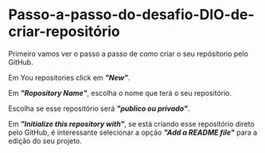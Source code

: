 # Passo-a-passo-do-desafio-DIO-de-criar-repositório
Primeiro vamos ver o passo a passo de como criar o seu repósitorio pelo GitHub.<p>
Em You repositories click em ***"New"***.<p>
Em ***"Ropository Name"***, escolha o nome que terá o seu repositório.<p>
Escolha se esse repositório será ***"publico ou privado"***.<p>
Em ***"Initialize this repository with"***, se está criando esse repositório direto pelo GitHub, é interessante selecionar a opção ***"Add a README file"*** para a edição do seu projeto.

